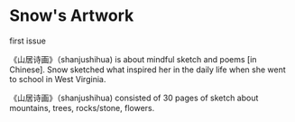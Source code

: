 # Snow's Artwork
<p>first issue
<p>《山居诗画》（shanjushihua) is about mindful sketch and poems [in Chinese]. Snow sketched what inspired her in the daily life when she went to school in West Virginia. </p>
<p>《山居诗画》（shanjushihua) consisted of 30 pages of sketch about mountains, trees, rocks/stone, flowers.</p>
